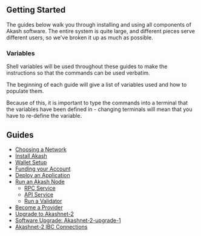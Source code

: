 ## Getting Started

The guides below walk you through installing and using
all components of Akash software.  The entire system
is quite large, and different pieces serve different users,
so we've broken it up as much as possible.


### Variables

Shell variables will be used throughout these guides to make the
instructions so that the commands can be used verbatim.

The beginning of each guide will give a list of variables used
and how to populate them.

Because of this, it is important to type the commands into a terminal
that the variables have been defined in - changing terminals
will mean that you have to re-define the variable.

## Guides

* [Choosing a Network](/guides/version.md)
* [Install Akash](/guides/install.md)
* [Wallet Setup](/guides/wallet/README.md)
* [Funding your Account](/guides/wallet/funding.md)
* [Deploy an Application](/guides/deploy/README.md)
* [Run an Akash Node](/guides/node/README.md)
  * [RPC Service](/guides/node/rpc-service.md)
  * [API Service](/guides/node/api-service.md)
  * [Run a Validator](/guides/node/validator.md)
* [Become a Provider](/guides/provider/README.md)
* [Upgrade to Akashnet-2](/guides/upgrade-mainnet.md)
* [Software Upgrade: Akashnet-2-upgrade-1](/guides/akashnet-2-software-upgrade.md)
* [Akashnet-2 IBC Connections](/guides/akashnet-relayer.md)